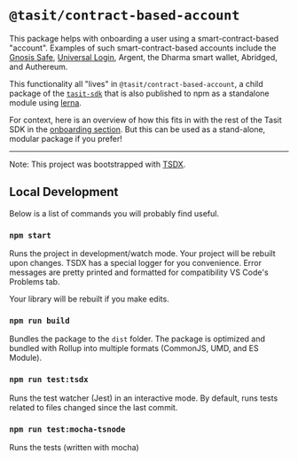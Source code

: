 # `@tasit/contract-based-account`

This package helps with onboarding a user using a smart-contract-based "account". Examples of such smart-contract-based accounts include the [Gnosis Safe](https://safe.gnosis.io/), [Universal Login](https://universallogin.io/), Argent, the Dharma smart wallet, Abridged, and Authereum.

This functionality all "lives" in `@tasit/contract-based-account`, a child package of the [`tasit-sdk`](https://github.com/tasitlabs/tasit-sdk) that is also published to npm as a standalone module using [lerna](https://lerna.js.org/).

For context, here is an overview of how this fits in with the rest of the Tasit SDK in the [onboarding section](https://docs.tasit.io/docs/main-features#onboarding-with-ephemeral-accounts-and-contract-based-accounts). But this can be used as a stand-alone, modular package if you prefer!

---

Note: This project was bootstrapped with [TSDX](https://github.com/jaredpalmer/tsdx).

## Local Development

Below is a list of commands you will probably find useful.

### `npm start`

Runs the project in development/watch mode. Your project will be rebuilt upon changes. TSDX has a special logger for you convenience. Error messages are pretty printed and formatted for compatibility VS Code's Problems tab.

Your library will be rebuilt if you make edits.

### `npm run build`

Bundles the package to the `dist` folder.
The package is optimized and bundled with Rollup into multiple formats (CommonJS, UMD, and ES Module).

### `npm run test:tsdx`

Runs the test watcher (Jest) in an interactive mode.
By default, runs tests related to files changed since the last commit.

### `npm run test:mocha-tsnode`

Runs the tests (written with mocha)
